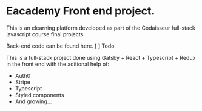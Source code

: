 # Eacademy Front end project.

This is an elearning platform developed as part of the Codaisseur full-stack javascript course final projects.

Back-end code can be found here. [ ] Todo

This is a full-stack project done using Gatsby + React + Typescript + Redux in the front end with the aditional help of:

- Auth0
- Stripe
- Typescript
- Styled components
- And growing...
